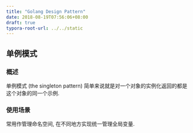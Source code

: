 ```yaml
---
title: "Golang Design Pattern"
date: 2018-08-19T07:56:06+08:00
draft: true
typora-root-url: ../../static
---
```


## 单例模式

### 概述

单例模式 (the singleton pattern) 简单来说就是对一个对象的实例化返回的都是这个对象的同一个示例.

### 使用场景

常用作管理命名空间, 在不同地方实现统一管理全局变量.

